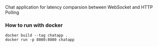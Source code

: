 Chat application for latency comparsion between WebSocket and HTTP Polling

### How to run with docker
```
docker build --tag chatapp .
docker run -p 8080:8080 chatapp
```